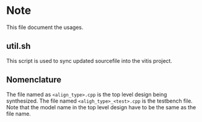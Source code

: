 # Note
This file document the usages. 

## util.sh
This script is used to sync updated sourcefile into the vitis project. 

## Nomenclature
The file named as `<align_type>.cpp` is the top level design being synthesized. The file named 
`<aligh_type>_<test>.cpp` is the testbench file. Note that the model name in the top level design
have to be the same as the file name. 
